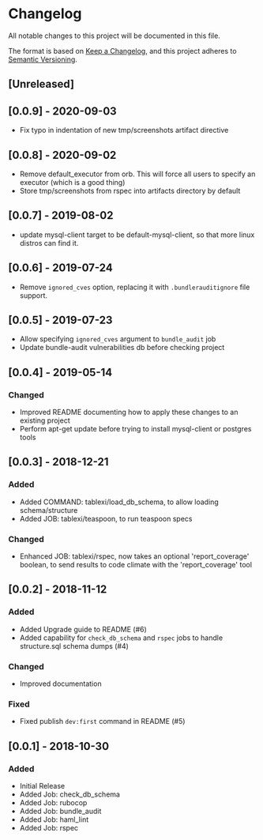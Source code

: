 # Changelog
All notable changes to this project will be documented in this file.

The format is based on [Keep a Changelog](https://keepachangelog.com/en/1.0.0/),
and this project adheres to [Semantic Versioning](https://semver.org/spec/v2.0.0.html).

## [Unreleased]

## [0.0.9] - 2020-09-03

- Fix typo in indentation of new tmp/screenshots artifact directive

## [0.0.8] - 2020-09-02

- Remove default_executor from orb. This will force all users to specify an executor (which is a good thing)
- Store tmp/screenshots from rspec into artifacts directory by default

## [0.0.7] - 2019-08-02

- update mysql-client target to be default-mysql-client, so that more linux distros can find it.

## [0.0.6] - 2019-07-24

- Remove `ignored_cves` option, replacing it with `.bundlerauditignore` file support.

## [0.0.5] - 2019-07-23

- Allow specifying `ignored_cves` argument to `bundle_audit` job
- Update bundle-audit vulnerabilities db before checking project

## [0.0.4] - 2019-05-14

### Changed

- Improved README documenting how to apply these changes to an existing project
- Perform apt-get update before trying to install mysql-client or postgres tools

## [0.0.3] - 2018-12-21

### Added

- Added COMMAND: tablexi/load_db_schema, to allow loading schema/structure
- Added JOB: tablexi/teaspoon, to run teaspoon specs

### Changed

- Enhanced JOB: tablexi/rspec, now takes an optional 'report_coverage' boolean, to send results to code climate with the 'report_coverage' tool

## [0.0.2] - 2018-11-12

### Added

- Added Upgrade guide to README (#6)
- Added capability for `check_db_schema` and `rspec` jobs to handle structure.sql schema dumps (#4)

### Changed

- Improved documentation

### Fixed

- Fixed publish `dev:first` command in README (#5)


## [0.0.1] - 2018-10-30

### Added

- Initial Release
- Added Job: check_db_schema
- Added Job: rubocop
- Added Job: bundle_audit
- Added Job: haml_lint
- Added Job: rspec
